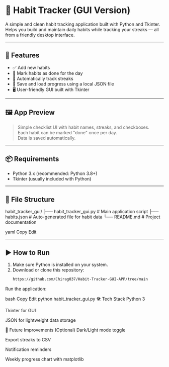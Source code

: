 # 🧠 Habit Tracker (GUI Version)

A simple and clean habit tracking application built with Python and Tkinter.  
Helps you build and maintain daily habits while tracking your streaks — all from a friendly desktop interface.

---

## 🚀 Features

- ✅ Add new habits
- 📅 Mark habits as done for the day
- 🔁 Automatically track streaks
- 💾 Save and load progress using a local JSON file
- 🖥️ User-friendly GUI built with Tkinter

---

## 🖼️ App Preview

> Simple checklist UI with habit names, streaks, and checkboxes.  
> Each habit can be marked "done" once per day.  
> Data is saved automatically.

---

## 📦 Requirements

- Python 3.x (recommended: Python 3.8+)
- Tkinter (usually included with Python)

---

## 📁 File Structure

habit_tracker_gui/
├── habit_tracker_gui.py # Main application script
├── habits.json # Auto-generated file for habit data
└── README.md # Project documentation

yaml
Copy
Edit

---

## ▶️ How to Run

1. Make sure Python is installed on your system.
2. Download or clone this repository:
   ```bash
   https://github.com/Chirag037/Habit-Tracker-GUI-APP/tree/main
Run the application:

bash
Copy
Edit
python habit_tracker_gui.py
🛠️ Tech Stack
Python 3

Tkinter for GUI

JSON for lightweight data storage

🌟 Future Improvements (Optional)
Dark/Light mode toggle

Export streaks to CSV

Notification reminders

Weekly progress chart with matplotlib

